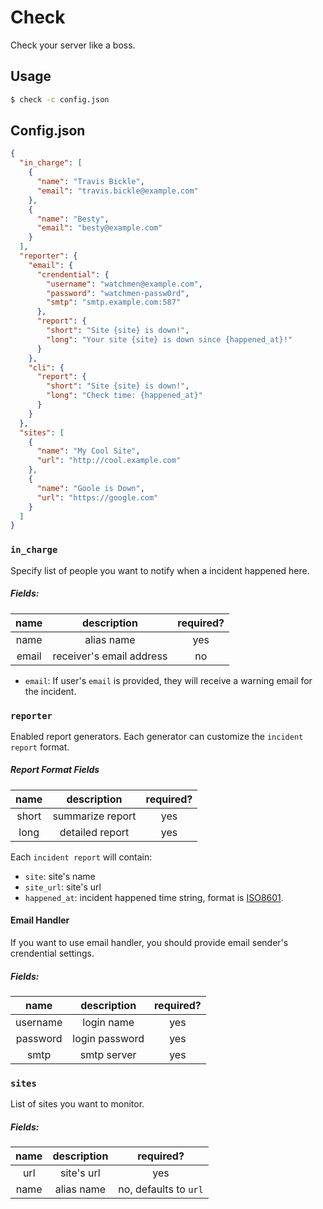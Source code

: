 # Check

Check your server like a boss.



## Usage

```bash
$ check -c config.json
```


## Config.json

```json
{
  "in_charge": [
    {
      "name": "Travis Bickle",
      "email": "travis.bickle@example.com"
    },
    {
      "name": "Besty",
      "email": "besty@example.com"
    }
  ],
  "reporter": {
    "email": {
      "crendential": {
        "username": "watchmen@example.com",
        "password": "watchmen-passw0rd",
        "smtp": "smtp.example.com:587"
      },
      "report": {
        "short": "Site {site} is down!",
        "long": "Your site {site} is down since {happened_at}!"
      }
    },
    "cli": {
      "report": {
        "short": "Site {site} is down!",
        "long": "Check time: {happened_at}"
      }
    }
  },
  "sites": [
    {
      "name": "My Cool Site",
      "url": "http://cool.example.com"
    },
    {
      "name": "Goole is Down",
      "url": "https://google.com"
    }
  ]
}
```

### `in_charge`

Specify list of people you want to notify when a incident happened here.

##### Fields:

| name | description | required? |
|:------:|:-------------:|:-----------:|
| name | alias name | yes |
| email | receiver's email address | no |

- `email`: If user's `email` is provided, they will receive a warning email for the incident.


### `reporter`

Enabled report generators. Each generator can customize the `incident report` format.


##### Report Format Fields

| name | description | required? |
|:------:|:-------------:|:-----------:|
| short | summarize report | yes |
| long | detailed report | yes |

Each `incident report` will contain:

- `site`: site's name
- `site_url`: site's url
- `happened_at`: incident happened time string, format is [ISO8601][iso8601].


[iso8601]: http://en.wikipedia.org/wiki/ISO_8601

#### Email Handler

If you want to use email handler, you should provide email sender's crendential
settings.

##### Fields:

| name | description | required? |
|:------:|:-------------:|:-----------:|
| username | login name | yes |
| password | login password | yes |
| smtp | smtp server | yes |


### `sites`

List of sites you want to monitor.

##### Fields:

| name | description | required? |
|:------:|:-------------:|:-----------:|
| url | site's url | yes |
| name | alias name | no, defaults to `url`|
